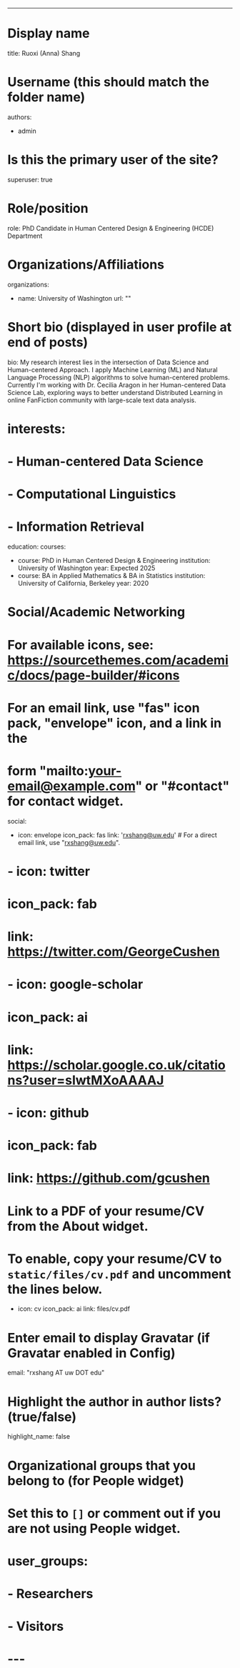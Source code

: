 ---
# Display name
title: Ruoxi (Anna) Shang

# Username (this should match the folder name)
authors:
- admin

# Is this the primary user of the site?
superuser: true

# Role/position
role: PhD Candidate in Human Centered Design & Engineering (HCDE) Department

# Organizations/Affiliations
organizations:
- name: University of Washington
  url: ""

# Short bio (displayed in user profile at end of posts)
bio: My research interest lies in the intersection of Data Science and Human-centered Approach. I apply Machine Learning (ML) and Natural Language Processing (NLP) algorithms to solve human-centered problems. Currently I'm working with Dr. Cecilia Aragon in her Human-centered Data Science Lab, exploring ways to better understand Distributed Learning in online FanFiction community with large-scale text data analysis. 

# interests:
# - Human-centered Data Science
# - Computational Linguistics
# - Information Retrieval

education:
  courses:
  - course: PhD in Human Centered Design & Engineering
    institution: University of Washington
    year: Expected 2025
  - course: BA in Applied Mathematics & BA in Statistics
    institution: University of California, Berkeley
    year: 2020

# Social/Academic Networking
# For available icons, see: https://sourcethemes.com/academic/docs/page-builder/#icons
#   For an email link, use "fas" icon pack, "envelope" icon, and a link in the
#   form "mailto:your-email@example.com" or "#contact" for contact widget.
social:
- icon: envelope
  icon_pack: fas
  link: 'rxshang@uw.edu'  # For a direct email link, use "rxshang@uw.edu".
# - icon: twitter
  # icon_pack: fab
  # link: https://twitter.com/GeorgeCushen
# - icon: google-scholar
  # icon_pack: ai
  # link: https://scholar.google.co.uk/citations?user=sIwtMXoAAAAJ
# - icon: github
  # icon_pack: fab
  # link: https://github.com/gcushen
# Link to a PDF of your resume/CV from the About widget.
# To enable, copy your resume/CV to `static/files/cv.pdf` and uncomment the lines below.
- icon: cv
   icon_pack: ai
   link: files/cv.pdf

# Enter email to display Gravatar (if Gravatar enabled in Config)
email: "rxshang AT uw DOT edu"

# Highlight the author in author lists? (true/false)
highlight_name: false

# Organizational groups that you belong to (for People widget)
#   Set this to `[]` or comment out if you are not using People widget.
# user_groups:
# - Researchers
# - Visitors
# ---



